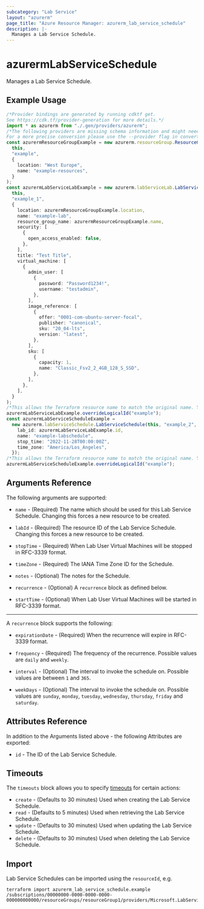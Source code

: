 ```yaml
---
subcategory: "Lab Service"
layout: "azurerm"
page_title: "Azure Resource Manager: azurerm_lab_service_schedule"
description: |-
  Manages a Lab Service Schedule.
---
```


# azurermLabServiceSchedule

Manages a Lab Service Schedule.

## Example Usage

```typescript
/*Provider bindings are generated by running cdktf get.
See https://cdk.tf/provider-generation for more details.*/
import * as azurerm from "./.gen/providers/azurerm";
/*The following providers are missing schema information and might need manual adjustments to synthesize correctly: azurerm.
For a more precise conversion please use the --provider flag in convert.*/
const azurermResourceGroupExample = new azurerm.resourceGroup.ResourceGroup(
  this,
  "example",
  {
    location: "West Europe",
    name: "example-resources",
  }
);
const azurermLabServiceLabExample = new azurerm.labServiceLab.LabServiceLab(
  this,
  "example_1",
  {
    location: azurermResourceGroupExample.location,
    name: "example-lab",
    resource_group_name: azurermResourceGroupExample.name,
    security: [
      {
        open_access_enabled: false,
      },
    ],
    title: "Test Title",
    virtual_machine: [
      {
        admin_user: [
          {
            password: "Password1234!",
            username: "testadmin",
          },
        ],
        image_reference: [
          {
            offer: "0001-com-ubuntu-server-focal",
            publisher: "canonical",
            sku: "20_04-lts",
            version: "latest",
          },
        ],
        sku: [
          {
            capacity: 1,
            name: "Classic_Fsv2_2_4GB_128_S_SSD",
          },
        ],
      },
    ],
  }
);
/*This allows the Terraform resource name to match the original name. You can remove the call if you don't need them to match.*/
azurermLabServiceLabExample.overrideLogicalId("example");
const azurermLabServiceScheduleExample =
  new azurerm.labServiceSchedule.LabServiceSchedule(this, "example_2", {
    lab_id: azurermLabServiceLabExample.id,
    name: "example-labschedule",
    stop_time: "2022-11-28T00:00:00Z",
    time_zone: "America/Los_Angeles",
  });
/*This allows the Terraform resource name to match the original name. You can remove the call if you don't need them to match.*/
azurermLabServiceScheduleExample.overrideLogicalId("example");

```

## Arguments Reference

The following arguments are supported:

*   `name` - (Required) The name which should be used for this Lab Service Schedule. Changing this forces a new resource to be created.

*   `labId` - (Required) The resource ID of the Lab Service Schedule. Changing this forces a new resource to be created.

*   `stopTime` - (Required) When Lab User Virtual Machines will be stopped in RFC-3339 format.

*   `timeZone` - (Required) The IANA Time Zone ID for the Schedule.

*   `notes` - (Optional) The notes for the Schedule.

*   `recurrence` - (Optional) A `recurrence` block as defined below.

*   `startTime` - (Optional) When Lab User Virtual Machines will be started in RFC-3339 format.

***

A `recurrence` block supports the following:

*   `expirationDate` - (Required) When the recurrence will expire in RFC-3339 format.

*   `frequency` - (Required) The frequency of the recurrence. Possible values are `daily` and `weekly`.

*   `interval` - (Optional) The interval to invoke the schedule on. Possible values are between `1` and `365`.

*   `weekDays` - (Optional) The interval to invoke the schedule on. Possible values are `sunday`, `monday`, `tuesday`, `wednesday`, `thursday`, `friday` and `saturday`.

## Attributes Reference

In addition to the Arguments listed above - the following Attributes are exported:

* `id` - The ID of the Lab Service Schedule.

## Timeouts

The `timeouts` block allows you to specify [timeouts](https://www.terraform.io/docs/configuration/resources.html#timeouts) for certain actions:

* `create` - (Defaults to 30 minutes) Used when creating the Lab Service Schedule.
* `read` - (Defaults to 5 minutes) Used when retrieving the Lab Service Schedule.
* `update` - (Defaults to 30 minutes) Used when updating the Lab Service Schedule.
* `delete` - (Defaults to 30 minutes) Used when deleting the Lab Service Schedule.

## Import

Lab Service Schedules can be imported using the `resourceId`, e.g.

```console
terraform import azurerm_lab_service_schedule.example /subscriptions/00000000-0000-0000-0000-000000000000/resourceGroups/resourceGroup1/providers/Microsoft.LabServices/labs/lab1/schedules/schedule1
```
